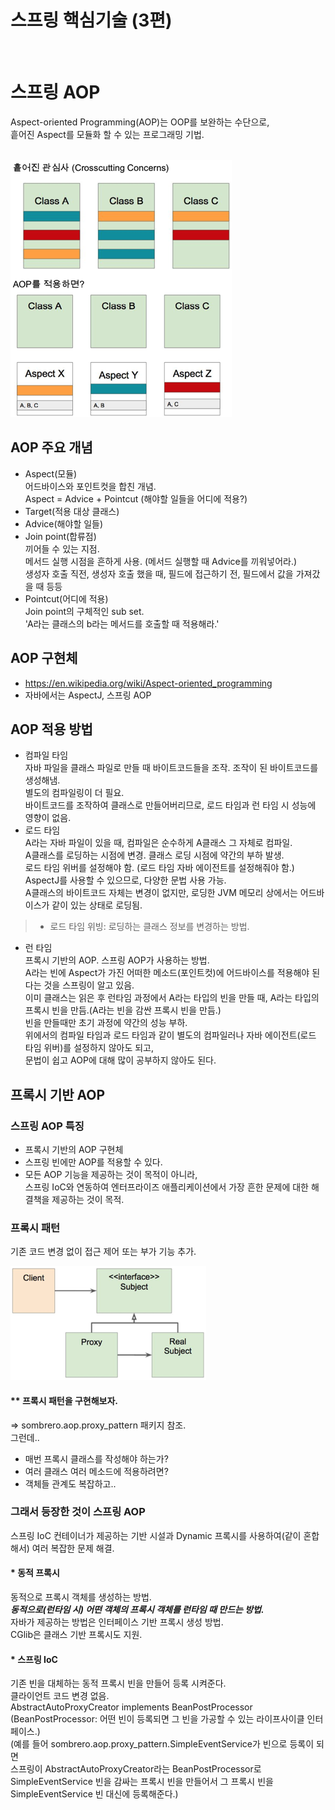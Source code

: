 # 스프링 핵심기술 (3편)
<br/>

# 스프링 AOP
Aspect-oriented Programming(AOP)는 OOP를 보완하는 수단으로, <br/>
흩어진 Aspect를 모듈화 할 수 있는 프로그래밍 기법. <br/>
<br/>

![aop](./images/aop.png)<br/>

## AOP 주요 개념
- Aspect(모듈)<br/>
어드바이스와 포인트컷을 합친 개념.<br/>
Aspect = Advice + Pointcut (해야할 일들을 어디에 적용?)<br/>
- Target(적용 대상 클래스)<br/>
- Advice(해야할 일들)<br/>
- Join point(합류점)<br/>
끼어들 수 있는 지점.<br/>
메서드 실행 시점을 흔하게 사용. (메서드 실행할 때 Advice를 끼워넣어라.)<br/>
생성자 호출 직전, 생성자 호출 했을 때, 필드에 접근하기 전, 필드에서 값을 가져갔을 때 등등<br/>
- Pointcut(어디에 적용)<br/>
Join point의 구체적인 sub set.<br/>
'A라는 클래스의 b라는 메서드를 호출할 때 적용해라.'<br/>

## AOP 구현체
- https://en.wikipedia.org/wiki/Aspect-oriented_programming <br/>
- 자바에서는 AspectJ, 스프링 AOP <br/>

## AOP 적용 방법
- 컴파일 타임<br/>
자바 파일을 클래스 파일로 만들 때 바이트코드들을 조작. 조작이 된 바이트코드를 생성해냄.<br/>
별도의 컴파일링이 더 필요.<br/>
바이트코드를 조작하여 클래스로 만들어버리므로, 로드 타임과 런 타임 시 성능에 영향이 없음.<br/>
- 로드 타임<br/>
A라는 자바 파일이 있을 때, 컴파일은 순수하게 A클래스 그 자체로 컴파일.<br/>
A클래스를 로딩하는 시점에 변경. 클래스 로딩 시점에 약간의 부하 발생. <br/>
로드 타임 위버를 설정해야 함. (로드 타임 자바 에이전트를 설정해줘야 함.)<br/>
AspectJ를 사용할 수 있으므로, 다양한 문법 사용 가능. <br/>
A클래스의 바이트코드 자체는 변경이 없지만, 로딩한 JVM 메모리 상에서는 어드바이스가 같이 있는 상태로 로딩됨.<br/>
> * 로드 타임 위빙: 로딩하는 클래스 정보를 변경하는 방법.
- 런 타임<br/>
프록시 기반의 AOP. 스프링 AOP가 사용하는 방법. <br/>
A라는 빈에 Aspect가 가진 어떠한 메소드(포인트컷)에 어드바이스를 적용해야 된다는 것을 스프링이 알고 있음. <br/>
이미 클래스는 읽은 후 런타임 과정에서 A라는 타입의 빈을 만들 때, A라는 타입의 프록시 빈을 만듬.(A라는 빈을 감싼 프록시 빈을 만듬.) <br/>
빈을 만들때만 초기 과정에 약간의 성능 부하. <br/>
위에서의 컴파일 타임과 로드 타임과 같이 별도의 컴파일러나 자바 에이전트(로드 타임 위버)를 설정하지 않아도 되고, <br/>
문법이 쉽고 AOP에 대해 많이 공부하지 않아도 된다. <br/>

## 프록시 기반 AOP
### 스프링 AOP 특징
- 프록시 기반의 AOP 구현체 <br/>
- 스프링 빈에만 AOP를 적용할 수 있다. <br/>
- 모든 AOP 기능을 제공하는 것이 목적이 아니라, <br/>
스프링 IoC와 연동하여 엔터프라이즈 애플리케이션에서 가장 흔한 문제에 대한 해결책을 제공하는 것이 목적.<br/>

### 프록시 패턴
기존 코드 변경 없이 접근 제어 또는 부가 기능 추가.<br/>

![proxy_pattern](./images/proxy_pattern.png)<br/>

#### ** 프록시 패턴을 구현해보자.
=> sombrero.aop.proxy_pattern 패키지 참조.<br/>
그런데..<br/>
- 매번 프록시 클래스를 작성해야 하는가?<br/>
- 여러 클래스 여러 메소드에 적용하려면?<br/>
- 객체들 관계도 복잡하고..<br/>

### 그래서 등장한 것이 스프링 AOP
스프링 IoC 컨테이너가 제공하는 기반 시설과 Dynamic 프록시를 사용하여(같이 혼합해서) 여러 복잡한 문제 해결.<br/>
#### * 동적 프록시
동적으로 프록시 객체를 생성하는 방법.<br/>
**_동적으로(런타임 시) 어떤 객체의 프록시 객체를 런타임 때 만드는 방법._** <br/>
자바가 제공하는 방법은 인터페이스 기반 프록시 생성 방법.<br/>
CGlib은 클래스 기반 프록시도 지원.<br/>
#### * 스프링 IoC
기존 빈을 대체하는 동적 프록시 빈을 만들어 등록 시켜준다.<br/>
클라이언트 코드 변경 없음.<br/>
AbstractAutoProxyCreator implements BeanPostProcessor<br/>
(BeanPostProcessor: 어떤 빈이 등록되면 그 빈을 가공할 수 있는 라이프사이클 인터페이스.)<br/>
(예를 들어 sombrero.aop.proxy_pattern.SimpleEventService가 빈으로 등록이 되면 <br/>
스프링이 AbstractAutoProxyCreator라는 BeanPostProcessor로 <br/>
SimpleEventService 빈을 감싸는 프록시 빈을 만들어서 그 프록시 빈을 SimpleEventService 빈 대신에 등록해준다.) <br/>

<br/><br/>

